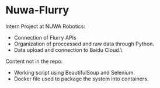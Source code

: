# Nuwa-Flurry
Intern Project at NUWA Robotics:
* Connection of Flurry APIs
* Organization of proccessed and raw data through Python.
* Data upload and connection to Baidu Cloud.\

Content not in the repo: 
* Working script using BeautifulSoup and Selenium.
* Docker file used to package the system into containers.
